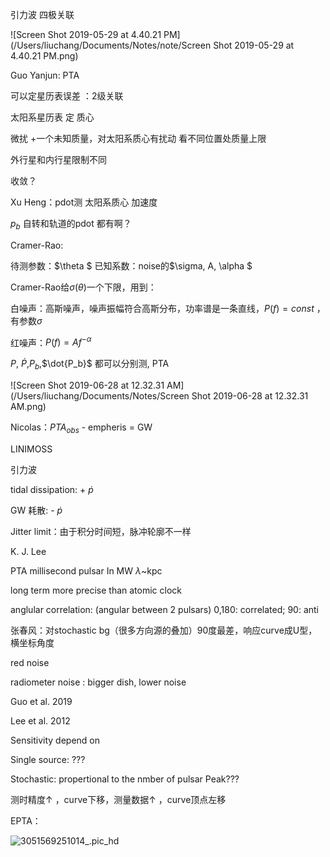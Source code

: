 引力波 四极关联

![Screen Shot 2019-05-29 at 4.40.21 PM](/Users/liuchang/Documents/Notes/note/Screen Shot 2019-05-29 at 4.40.21 PM.png)



Guo Yanjun: PTA

可以定星历表误差 ：2级关联

太阳系星历表 定 质心 

微扰 +一个未知质量，对太阳系质心有扰动 看不同位置处质量上限

外行星和内行星限制不同



收敛？



Xu Heng：pdot测 太阳系质心 加速度

$p_b$  自转和轨道的pdot 都有啊？

Cramer-Rao:

待测参数：$\theta $    已知系数：noise的$\sigma, A, \alpha $    

Cramer-Rao给$\sigma(\theta)$一个下限，用到：

白噪声：高斯噪声，噪声振幅符合高斯分布，功率谱是一条直线，$P(f)=const$ ， 有参数$\sigma$     

红噪声：$P(f)=Af^{-\alpha}$



$P$, $\dot{P}$,$P_b$,$\dot{P_b}$ 都可以分别测, PTA

![Screen Shot 2019-06-28 at 12.32.31 AM](/Users/liuchang/Documents/Notes/Screen Shot 2019-06-28 at 12.32.31 AM.png)



Nicolas：$PTA_{obs}$ - empheris = GW

LINIMOSS



引力波

tidal dissipation: + $\dot{p}$

GW 耗散: -  $\dot{p}$





Jitter limit：由于积分时间短，脉冲轮廓不一样





K. J. Lee

PTA millisecond pulsar      In MW $\lambda$~kpc

long term more precise than atomic clock

anglular correlation: (angular between 2 pulsars) 0,180: correlated; 90: anti

张春风：对stochastic bg（很多方向源的叠加）90度最差，响应curve成U型，横坐标角度



red noise

radiometer noise : bigger dish, lower noise



Guo et al. 2019

Lee et al. 2012



Sensitivity depend on 

Single source: ???

Stochastic: propertional to the nmber of pulsar Peak???

测时精度$\uparrow$ ，curve下移，测量数据$\uparrow$ ，curve顶点左移



EPTA：

![3051569251014_.pic_hd](/Users/liuchang/Documents/Notes/epta.png)